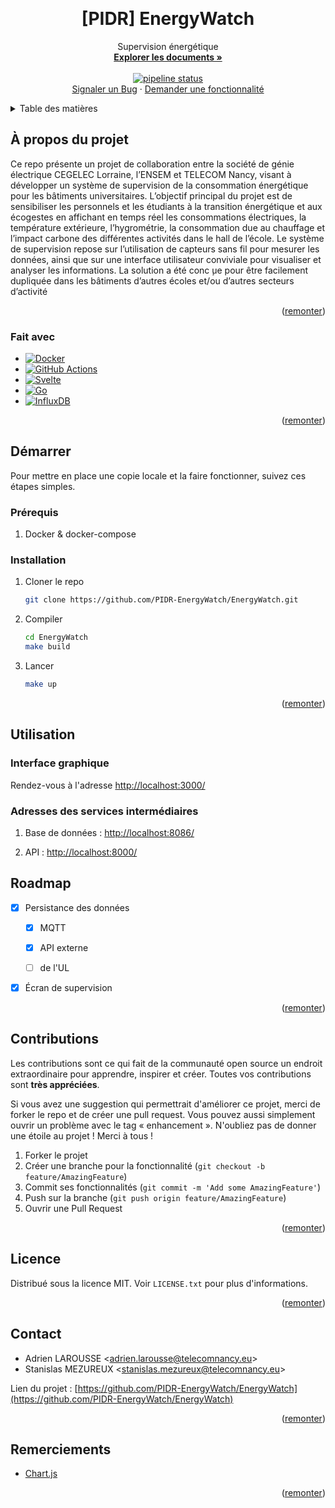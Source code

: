 <!-- Improved compatibility of remonter link: See: https://github.com/othneildrew/Best-README-Template/pull/73 -->

<a name="readme-top"></a>

<!--
*** Thanks for checking out the Best-README-Template. If you have a suggestion
*** that would make this better, please fork the repo and create a pull request
*** or simply open an issue with the tag "enhancement".
*** Don't forget to give the project a star!
*** Thanks again! Now go create something AMAZING! :D
-->

<!-- PROJECT SHIELDS -->
<!--
*** I'm using markdown "reference style" links for readability.
*** Reference links are enclosed in brackets [ ] instead of parentheses ( ).
*** See the bottom of this document for the declaration of the reference variables
*** for contributors-url, forks-url, etc. This is an optional, concise syntax you may use.
*** https://www.markdownguide.org/basic-syntax/#reference-style-links
-->

<!-- PROJECT LOGO -->
<br />
<div align="center">

<h1 align="center">[PIDR] EnergyWatch</h1>

  <p align="center">
    Supervision énergétique
    <br />
    <a href="https://github.com/PIDR-EnergyWatch/EnergyWatch/-/tree/main/docs"><strong>Explorer les documents »</strong></a>
    <br />
    <br />
    <a href="https://github.com/PIDR-EnergyWatch/EnergyWatch"><img alt="pipeline status" src="https://github.com/PIDR-EnergyWatch/EnergyWatch/actions/workflows/docker-image.yml/badge.svg" /></a>
    <br />
    <a href="https://github.com/PIDR-EnergyWatch/EnergyWatch/issues">Signaler un Bug</a>
    ·
    <a href="https://github.com/PIDR-EnergyWatch/EnergyWatch/issues">Demander une fonctionnalité</a>
  </p>
</div>

<!-- TABLE OF CONTENTS -->
<details>
  <summary>Table des matières</summary>
  <ol>
    <li>
      <a href="#about-the-project">À propos du projet</a>
      <ul>
        <li><a href="#built-with">Fait avec</a></li>
      </ul>
    </li>
    <li>
      <a href="#getting-started">Démarrer</a>
      <ul>
        <li><a href="#prerequisites">Prérequis</a></li>
        <li><a href="#installation">Installation</a></li>
      </ul>
    </li>
    <li><a href="#usage">Utilisation</a></li>
    <li><a href="#roadmap">Roadmap</a></li>
    <li><a href="#contributing">Contributions</a></li>
    <li><a href="#license">Licence</a></li>
    <li><a href="#contact">Contact</a></li>
    <li><a href="#acknowledgments">Remerciements</a></li>
  </ol>
</details>

<!-- ABOUT THE PROJECT -->

## À propos du projet

Ce repo présente un projet de collaboration entre la société de génie électrique CEGELEC Lorraine, l’ENSEM et TELECOM Nancy, visant à développer un système de supervision de la consommation énergétique pour les bâtiments universitaires. L’objectif principal du projet est de sensibiliser les personnels et les étudiants à la transition énergétique et aux écogestes en affichant en temps réel les consommations électriques, la température extérieure, l’hygrométrie, la consommation due au chauffage et l’impact carbone des différentes activités dans le hall de l’école. Le système de supervision repose sur l’utilisation de capteurs sans fil pour mesurer les données, ainsi que sur une interface utilisateur conviviale pour visualiser et analyser les informations. La solution a été conc ̧ue pour être facilement dupliquée dans les bâtiments d’autres écoles et/ou d’autres secteurs d’activité

<p align="right">(<a href="#readme-top">remonter</a>)</p>

### Fait avec

- [![Docker](https://img.shields.io/badge/Docker-2496ED?logo=docker&logoColor=fff)](#)
- [![GitHub Actions](https://img.shields.io/badge/GitHub_Actions-2088FF?logo=github-actions&logoColor=white)](#)
- [![Svelte](https://img.shields.io/badge/Svelte-%23f1413d.svg?logo=svelte&logoColor=white)](#)
- [![Go](https://img.shields.io/badge/Go-%2300ADD8.svg?&logo=go&logoColor=white)](#)
- [![InfluxDB](https://img.shields.io/badge/InfluxDB-22ADF6?logo=influxdb&logoColor=fff)](#)

<p align="right">(<a href="#readme-top">remonter</a>)</p>

<!-- GETTING STARTED -->

## Démarrer

Pour mettre en place une copie locale et la faire fonctionner, suivez ces étapes simples.

### Prérequis

1. Docker & docker-compose

### Installation

1. Cloner le repo
   ```sh
   git clone https://github.com/PIDR-EnergyWatch/EnergyWatch.git
   ```
2. Compiler
   ```sh
   cd EnergyWatch
   make build
   ```
3. Lancer
   ```sh
   make up
   ```

<p align="right">(<a href="#readme-top">remonter</a>)</p>

<!-- USAGE EXAMPLES -->

## Utilisation

### Interface graphique

Rendez-vous à l'adresse <a href="http://localhost:3000/">http://localhost:3000/</a>

### Adresses des services intermédiaires

1. Base de données : <a href="http://localhost:8086/">http://localhost:8086/</a>

2. API : <a href="http://localhost:8000/">http://localhost:8000/</a>

## Roadmap

- [x] Persistance des données

  - [x] MQTT

  - [x] API externe

  - [ ] de l'UL

- [x] Écran de supervision

<p align="right">(<a href="#readme-top">remonter</a>)</p>

<!-- CONTRIBUTING -->

## Contributions

Les contributions sont ce qui fait de la communauté open source un endroit extraordinaire pour apprendre, inspirer et créer. Toutes vos contributions sont **très appréciées**.

Si vous avez une suggestion qui permettrait d'améliorer ce projet, merci de forker le repo et de créer une pull request. Vous pouvez aussi simplement ouvrir un problème avec le tag « enhancement ».
N'oubliez pas de donner une étoile au projet ! Merci à tous !

1. Forker le projet
2. Créer une branche pour la fonctionnalité (`git checkout -b feature/AmazingFeature`)
3. Commit ses fonctionnalités (`git commit -m 'Add some AmazingFeature'`)
4. Push sur la branche (`git push origin feature/AmazingFeature`)
5. Ouvrir une Pull Request

<p align="right">(<a href="#readme-top">remonter</a>)</p>

<!-- LICENSE -->

## Licence

Distribué sous la licence MIT. Voir `LICENSE.txt` pour plus d'informations.

<p align="right">(<a href="#readme-top">remonter</a>)</p>

<!-- CONTACT -->

## Contact

- Adrien LAROUSSE <<adrien.larousse@telecomnancy.eu>>
- Stanislas MEZUREUX <<stanislas.mezureux@telecomnancy.eu>>

Lien du projet : [https://github.com/PIDR-EnergyWatch/EnergyWatch](https://github.com/PIDR-EnergyWatch/EnergyWatch)

<p align="right">(<a href="#readme-top">remonter</a>)</p>

<!-- ACKNOWLEDGMENTS -->

## Remerciements

- [Chart.js](https://www.chartjs.org)

<p align="right">(<a href="#readme-top">remonter</a>)</p>

<!-- MARKDOWN LINKS & IMAGES -->
<!-- https://www.markdownguide.org/basic-syntax/#reference-style-links -->

